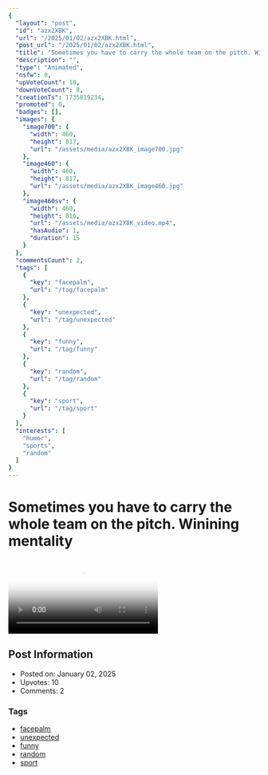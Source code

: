 ```yaml
---
{
  "layout": "post",
  "id": "azx2XBK",
  "url": "/2025/01/02/azx2XBK.html",
  "post_url": "/2025/01/02/azx2XBK.html",
  "title": "Sometimes you have to carry the whole team on the pitch. Winining mentality",
  "description": "",
  "type": "Animated",
  "nsfw": 0,
  "upVoteCount": 10,
  "downVoteCount": 8,
  "creationTs": 1735819234,
  "promoted": 0,
  "badges": [],
  "images": {
    "image700": {
      "width": 460,
      "height": 817,
      "url": "/assets/media/azx2XBK_image700.jpg"
    },
    "image460": {
      "width": 460,
      "height": 817,
      "url": "/assets/media/azx2XBK_image460.jpg"
    },
    "image460sv": {
      "width": 460,
      "height": 816,
      "url": "/assets/media/azx2XBK_video.mp4",
      "hasAudio": 1,
      "duration": 15
    }
  },
  "commentsCount": 2,
  "tags": [
    {
      "key": "facepalm",
      "url": "/tag/facepalm"
    },
    {
      "key": "unexpected",
      "url": "/tag/unexpected"
    },
    {
      "key": "funny",
      "url": "/tag/funny"
    },
    {
      "key": "random",
      "url": "/tag/random"
    },
    {
      "key": "sport",
      "url": "/tag/sport"
    }
  ],
  "interests": [
    "humor",
    "sports",
    "random"
  ]
}
---
```


# Sometimes you have to carry the whole team on the pitch. Winining mentality

<video controls playsinline loop poster="/assets/media/azx2XBK_image460.jpg">
  <source src="/assets/media/azx2XBK_video.mp4" type="video/mp4">
  Your browser does not support the video tag.
</video>

## Post Information

- Posted on: January 02, 2025
- Upvotes: 10
- Comments: 2

### Tags

- [facepalm](/tag/facepalm)
- [unexpected](/tag/unexpected)
- [funny](/tag/funny)
- [random](/tag/random)
- [sport](/tag/sport)
